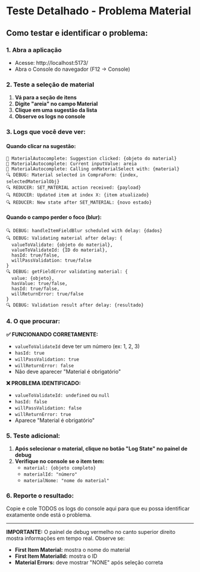 # Teste Detalhado - Problema Material

## Como testar e identificar o problema:

### 1. Abra a aplicação
- Acesse: http://localhost:5173/
- Abra o Console do navegador (F12 → Console)

### 2. Teste a seleção de material
1. **Vá para a seção de itens**
2. **Digite "areia" no campo Material**
3. **Clique em uma sugestão da lista**
4. **Observe os logs no console**

### 3. Logs que você deve ver:

#### Quando clicar na sugestão:
```
🧪 MaterialAutocomplete: Suggestion clicked: {objeto do material}
🧪 MaterialAutocomplete: Current inputValue: areia
🧪 MaterialAutocomplete: Calling onMaterialSelect with: {material}
🔍 DEBUG: Material selected in CompraForm: {index, selectedMaterialObj}
🔍 REDUCER: SET_MATERIAL action received: {payload}
🔍 REDUCER: Updated item at index X: {item atualizado}
🔍 REDUCER: New state after SET_MATERIAL: {novo estado}
```

#### Quando o campo perder o foco (blur):
```
🔍 DEBUG: handleItemFieldBlur scheduled with delay: {dados}
🔍 DEBUG: Validating material after delay: {
  valueToValidate: {objeto do material},
  valueToValidateId: {ID do material},
  hasId: true/false,
  willPassValidation: true/false
}
🔍 DEBUG: getFieldError validating material: {
  value: {objeto},
  hasValue: true/false,
  hasId: true/false,
  willReturnError: true/false
}
🔍 DEBUG: Validation result after delay: {resultado}
```

### 4. O que procurar:

**✅ FUNCIONANDO CORRETAMENTE:**
- `valueToValidateId` deve ter um número (ex: 1, 2, 3)
- `hasId: true`
- `willPassValidation: true`
- `willReturnError: false`
- Não deve aparecer "Material é obrigatório"

**❌ PROBLEMA IDENTIFICADO:**
- `valueToValidateId: undefined` ou `null`
- `hasId: false`
- `willPassValidation: false`
- `willReturnError: true`
- Aparece "Material é obrigatório"

### 5. Teste adicional:
1. **Após selecionar o material, clique no botão "Log State" no painel de debug**
2. **Verifique no console se o item tem:**
   - `material: {objeto completo}`
   - `materialId: "número"`
   - `materialNome: "nome do material"`

### 6. Reporte o resultado:
Copie e cole TODOS os logs do console aqui para que eu possa identificar exatamente onde está o problema.

---

**IMPORTANTE:** O painel de debug vermelho no canto superior direito mostra informações em tempo real. Observe se:
- **First Item Material:** mostra o nome do material
- **First Item MaterialId:** mostra o ID
- **Material Errors:** deve mostrar "NONE" após seleção correta